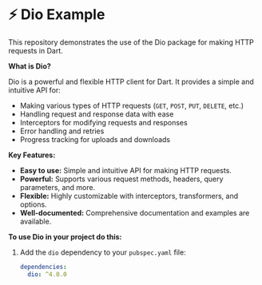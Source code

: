 # ⚡ Dio Example

This repository demonstrates the use of the Dio package for making HTTP requests in Dart. 

**What is Dio?**

Dio is a powerful and flexible HTTP client for Dart. It provides a simple and intuitive API for:

* Making various types of HTTP requests (`GET`, `POST`, `PUT`, `DELETE`, etc.)
* Handling request and response data with ease
* Interceptors for modifying requests and responses
* Error handling and retries
* Progress tracking for uploads and downloads

**Key Features:**

* **Easy to use:** Simple and intuitive API for making HTTP requests.
* **Powerful:** Supports various request methods, headers, query parameters, and more.
* **Flexible:** Highly customizable with interceptors, transformers, and options.
* **Well-documented:** Comprehensive documentation and examples are available.

**To use Dio in your project do this:**

1. Add the `dio` dependency to your `pubspec.yaml` file:

   ```yaml
   dependencies:
     dio: ^4.0.0
